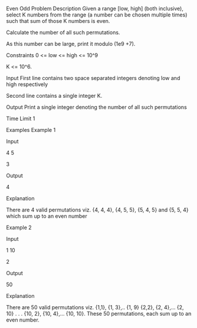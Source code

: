 Even Odd
Problem Description
Given a range [low, high] (both inclusive), select K numbers from the range (a number can be chosen multiple times) such that sum of those K numbers is even.

Calculate the number of all such permutations.

As this number can be large, print it modulo (1e9 +7).

Constraints
0 <= low <= high <= 10^9

K <= 10^6.

Input
First line contains two space separated integers denoting low and high respectively

Second line contains a single integer K.

Output
Print a single integer denoting the number of all such permutations

Time Limit
1

Examples
Example 1

Input

4 5

3

Output

4

Explanation

There are 4 valid permutations viz. {4, 4, 4}, {4, 5, 5}, {5, 4, 5} and {5, 5, 4} which sum up to an even number

Example 2

Input

1 10

2

Output

50

Explanation

There are 50 valid permutations viz. {1,1}, {1, 3},.. {1, 9} {2,2}, {2, 4},... {2, 10} . . . {10, 2}, {10, 4},... {10, 10}. These 50 permutations, each sum up to an even number.